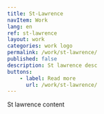 ```yaml
---
title: St-Lawrence
navItem: Work
lang: en
ref: st-lawrence
layout: work
categories: work logo
permalink: /work/st-lawrence/
published: false
description: St lawrence desc
buttons:
    - label: Read more
      url: /work/st-lawrence/
---
```


St lawrence content
